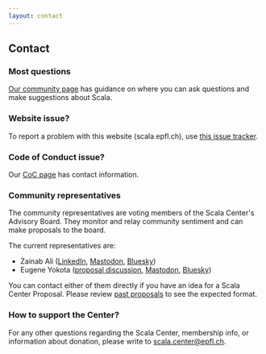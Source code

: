```yaml
---
layout: contact
---
```


## Contact

### Most questions

[Our community page](https://scala-lang.org/community/) has guidance
on where you can ask questions and make suggestions about Scala.

### Website issue?

To report a problem with this website (scala.epfl.ch), use [this issue tracker](https://github.com/scala/scala.epfl.ch).

### Code of Conduct issue?

Our [CoC page](https://www.scala-lang.org/conduct/#contact) has contact information.

### Community representatives

The community representatives are voting members of the Scala Center's
Advisory Board.  They monitor and relay community sentiment and can
make proposals to the board.

The current representatives are:

* Zainab Ali ([LinkedIn](https://www.linkedin.com/in/zainab-ali-fp/), [Mastodon](https://fosstodon.org/@zainab@types.pl), [Bluesky](https://bsky.app/profile/zainabalifp.bsky.social))
* Eugene Yokota ([proposal discussion](https://github.com/eed3si9n/scalacenter-proposal/discussions), [Mastodon](https://mastodon.social/@eed3si9n), [Bluesky](https://bsky.app/profile/eed3si9n.com))

You can contact either of them directly if you have an idea for a Scala Center Proposal. Please review [past proposals](https://github.com/scalacenter/advisoryboard/tree/main/proposals) to see the expected format.

### How to support the Center?

For any other questions regarding the Scala Center, membership info, or
information about donation, please write to [scala.center@epfl.ch](mailto:scala.center@epfl.ch).
